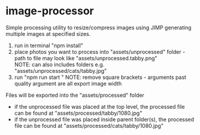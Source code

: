 # image-processor
Simple processing utility to resize/compress images using JIMP generating multiple images at specified sizes.

1. run in terminal "npm install"
2. place photos you want to process into "assets/unprocessed" folder - path to file may look like "assets/unprocessed.tabby.png"  
      NOTE: can also includes folders e.g. "assets/unprocessed/cats/tabby.jpg"
3. run "npm run start <quality> <exportImageWidth1> <exportImageWidth2> <exportImageWidth3>"
      NOTE: remove square brackets - arguments past quality argument are all export image width
 
Files will be exported into the "assets/processed" folder
  - if the unprocessed file was placed at the top level, the processed file can be found at "assets/processed/tabby/1080.jpg"
  - if the unprocessed file was placed inside parent folder(s),  the processed file can be found at "assets/processed/cats/tabby/1080.jpg"
